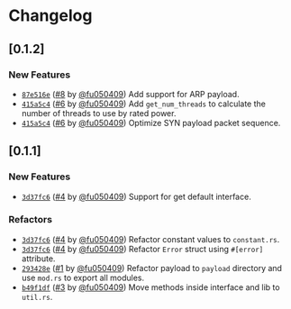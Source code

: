 # Changelog

## \[0.1.2]

### New Features

- [`87e516e`](https://github.com/noctisynth/tyr/commit/87e516e0990bd612c40acfe050fd118532cfdb8b) ([#8](https://github.com/noctisynth/tyr/pull/8) by [@fu050409](https://github.com/noctisynth/tyr/../../fu050409)) Add support for ARP payload.
- [`415a5c4`](https://github.com/noctisynth/tyr/commit/415a5c421fcb2285a36720726f0ad39252e5bc5d) ([#6](https://github.com/noctisynth/tyr/pull/6) by [@fu050409](https://github.com/noctisynth/tyr/../../fu050409)) Add `get_num_threads` to calculate the number of threads to use by rated power.
- [`415a5c4`](https://github.com/noctisynth/tyr/commit/415a5c421fcb2285a36720726f0ad39252e5bc5d) ([#6](https://github.com/noctisynth/tyr/pull/6) by [@fu050409](https://github.com/noctisynth/tyr/../../fu050409)) Optimize SYN payload packet sequence.

## \[0.1.1]

### New Features

- [`3d37fc6`](https://github.com/noctisynth/tyr/commit/3d37fc6787e4621b0c401fbf7f360dce87fd2fc6) ([#4](https://github.com/noctisynth/tyr/pull/4) by [@fu050409](https://github.com/noctisynth/tyr/../../fu050409)) Support for get default interface.

### Refactors

- [`3d37fc6`](https://github.com/noctisynth/tyr/commit/3d37fc6787e4621b0c401fbf7f360dce87fd2fc6) ([#4](https://github.com/noctisynth/tyr/pull/4) by [@fu050409](https://github.com/noctisynth/tyr/../../fu050409)) Refactor constant values to `constant.rs`.
- [`3d37fc6`](https://github.com/noctisynth/tyr/commit/3d37fc6787e4621b0c401fbf7f360dce87fd2fc6) ([#4](https://github.com/noctisynth/tyr/pull/4) by [@fu050409](https://github.com/noctisynth/tyr/../../fu050409)) Refactor `Error` struct using `#[error]` attribute.
- [`293428e`](https://github.com/noctisynth/tyr/commit/293428eeb735023f853c0d775b2f44d6bd5360c3) ([#1](https://github.com/noctisynth/tyr/pull/1) by [@fu050409](https://github.com/noctisynth/tyr/../../fu050409)) Refactor payload to `payload` directory and use `mod.rs` to export all modules.
- [`b49f1df`](https://github.com/noctisynth/tyr/commit/b49f1df5d718b76a5323f771455b605b7432c672) ([#3](https://github.com/noctisynth/tyr/pull/3) by [@fu050409](https://github.com/noctisynth/tyr/../../fu050409)) Move methods inside interface and lib to `util.rs`.
